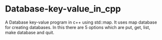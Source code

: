 # Database-key-value_in_cpp
A Database key-value program in c++ using std::map.
It uses map database for creating databases.
In this there are 5 options which are put, get, list, make database and quit.
